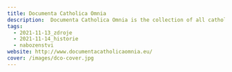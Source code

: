 ```yaml
---
title: Documenta Catholica Omnia
description:  Documenta Catholica Omnia is the collection of all catholic available texts.
tags:
  - 2021-11-13_zdroje
  - 2021-11-14_historie
  - nabozenstvi
website: http://www.documentacatholicaomnia.eu/
cover: /images/dco-cover.jpg
---
```

